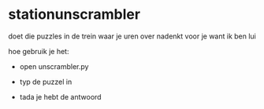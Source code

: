 # stationunscrambler

doet die puzzles in de trein waar je uren over nadenkt voor je want ik ben lui

hoe gebruik je het:

- open unscrambler.py

- typ de puzzel in

- tada je hebt de antwoord